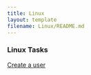 ```yaml
---
title: Linux
layout: template
filename: Linux/README.md
--- 
```


### Linux Tasks
[Create a user](Create_a_user.md)
